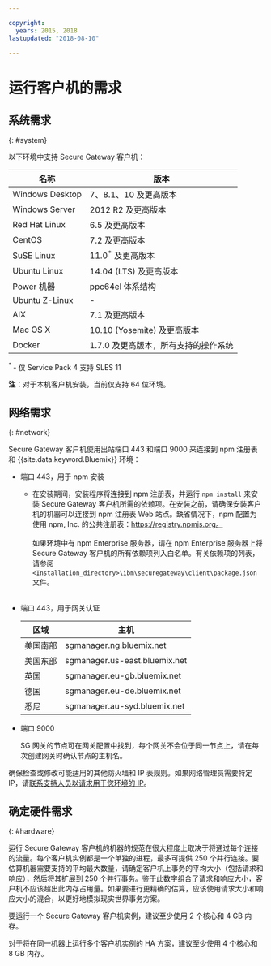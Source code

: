 ```yaml
---

copyright:
  years: 2015, 2018
lastupdated: "2018-08-10"

---
```


# 运行客户机的需求

## 系统需求
{: #system}

以下环境中支持 Secure Gateway 客户机：

|名称|版本|
| ------------- | ----------- |
|Windows Desktop|7、8.1、10 及更高版本|
|Windows Server|2012 R2 及更高版本|
|Red Hat Linux|6.5 及更高版本|
|CentOS|7.2 及更高版本|
|SuSE Linux|11.0<sup>*</sup> 及更高版本|
|Ubuntu Linux| 14.04 (LTS) 及更高版本|
|Power 机器|ppc64el 体系结构|
|Ubuntu Z-Linux| - |
|AIX|7.1 及更高版本|
|Mac OS X|10.10 (Yosemite) 及更高版本|
|Docker|1.7.0 及更高版本，所有支持的操作系统|

<sup> * </sup>- 仅 Service Pack 4 支持 SLES 11

<b>注：</b>对于本机客户机安装，当前仅支持 64 位环境。

## 网络需求
{: #network}

Secure Gateway 客户机使用出站端口 443 和端口 9000 来连接到 npm 注册表和 {{site.data.keyword.Bluemix}} 环境：
- 端口 443，用于 npm 安装
  - 在安装期间，安装程序将连接到 npm 注册表，并运行 `npm install` 来安装 Secure Gateway 客户机所需的依赖项。在安装之前，请确保安装客户机的机器可以连接到 npm 注册表 Web 站点。缺省情况下，npm 配置为使用 npm, Inc. 的公共注册表：https://registry.npmjs.org。<br><br>
如果环境中有 npm Enterprise 服务器，请在 npm Enterprise 服务器上将 Secure Gateway 客户机的所有依赖项列入白名单。有关依赖项的列表，请参阅 `<Installation_directory>\ibm\securegateway\client\package.json` 文件。<br><br>

- 端口 443，用于网关认证


  |区域|主机|
  | --  | --  |
  |美国南部|sgmanager.ng.bluemix.net|
  |美国东部|sgmanager.us-east.bluemix.net|
  |英国|sgmanager.eu-gb.bluemix.net|
  |德国|sgmanager.eu-de.bluemix.net|
  |悉尼|sgmanager.au-syd.bluemix.net|


- 端口 9000

  SG 网关的节点可在网关配置中找到，每个网关不会位于同一节点上，请在每次创建网关时确认节点的主机名。


确保检查或修改可能适用的其他防火墙和 IP 表规则。如果网络管理员需要特定 IP，请[联系支持人员以请求用于您环境的 IP](./securegateway_troubleshooting.html#support)。


## 确定硬件需求
{: #hardware}

运行 Secure Gateway 客户机的机器的规范在很大程度上取决于将通过每个连接的流量。每个客户机实例都是一个单独的进程，最多可提供 250 个并行连接。要估算机器需要支持的平均最大数量，请确定客户机上事务的平均大小（包括请求和响应），然后将其扩展到 250 个并行事务。鉴于此数字组合了请求和响应大小，客户机不应该超出此内存占用量。如果要进行更精确的估算，应该使用请求大小和响应大小的混合，以更好地模拟现实世界事务方案。

要运行一个 Secure Gateway 客户机实例，建议至少使用 2 个核心和 4 GB 内存。

对于将在同一机器上运行多个客户机实例的 HA 方案，建议至少使用 4 个核心和 8 GB 内存。

